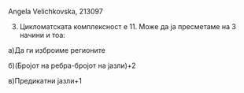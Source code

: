 Angela Velichkovska, 213097


3. Цикломатската комплексност е 11. Може да ја пресметаме на 3 начини и тоа:

а)Да ги изброиме регионите

б)(Бројот на ребра-бројот на јазли)+2  

в)Предикатни јазли+1  
